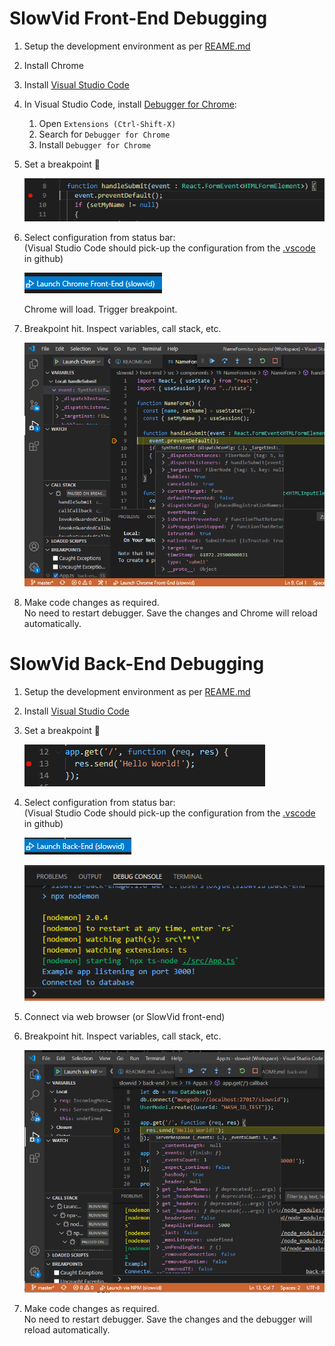 # SlowVid Front-End Debugging

1. Setup the development environment as per [REAME.md](../../front-end/README.md)

1. Install Chrome

1. Install [Visual Studio Code](https://code.visualstudio.com/)

1. In Visual Studio Code, install [Debugger for Chrome](https://marketplace.visualstudio.com/items?itemName=msjsdiag.debugger-for-chrome):
    1. Open `Extensions (Ctrl-Shift-X)`
    1. Search for `Debugger for Chrome`
    1. Install `Debugger for Chrome`

1. Set a breakpoint 🛑

    ![Visual Studio Code breakpoint](images/VSCode_breakpoint_front-end.png)

1. Select configuration from status bar:  
(Visual Studio Code should pick-up the configuration from the [.vscode](../../.vscode) in github)

    ![Visual Studio Code breakpoint](images/VSCode_configuration_front-end.png)

    Chrome will load. Trigger breakpoint.

1. Breakpoint hit. Inspect variables, call stack, etc.

    ![Visual Studio Code breakpoint](images/VSCode_breakpoint_hit_front-end.png)

1. Make code changes as required.  
No need to restart debugger. Save the changes and Chrome will reload automatically.

# SlowVid Back-End Debugging

1. Setup the development environment as per [REAME.md](../../back-end/README.md)

1. Install [Visual Studio Code](https://code.visualstudio.com/)

1. Set a breakpoint 🛑

    ![Visual Studio Code breakpoint](images/VSCode_breakpoint_back-end.png)

1. Select configuration from status bar:  
(Visual Studio Code should pick-up the configuration from the [.vscode](../../.vscode) in github)

    ![Visual Studio Code breakpoint](images/VSCode_configuration_back-end.png)

    ![Visual Studio Code running](images/VSCode_running.png)

1. Connect via web browser (or SlowVid front-end)

1. Breakpoint hit. Inspect variables, call stack, etc.

    ![Visual Studio Code breakpoint](images/VSCode_breakpoint_hit_back-end.png)

1. Make code changes as required.  
No need to restart debugger. Save the changes and the debugger will reload automatically.